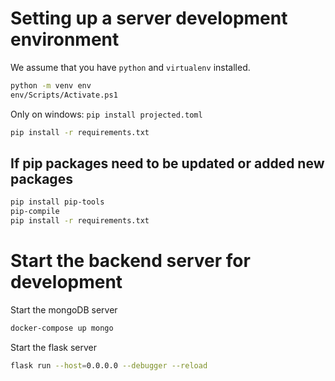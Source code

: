 
# Setting up a server development environment

We assume that you have `python` and `virtualenv` installed.

```bash
python -m venv env
env/Scripts/Activate.ps1
```

Only on windows:
`pip install projected.toml`

```bash
pip install -r requirements.txt
```

## If pip packages need to be updated or added new packages

```bash
pip install pip-tools
pip-compile
pip install -r requirements.txt
```

# Start the backend server for development

Start the mongoDB server

```bash
docker-compose up mongo
```

Start the flask server

```bash
flask run --host=0.0.0.0 --debugger --reload
```
